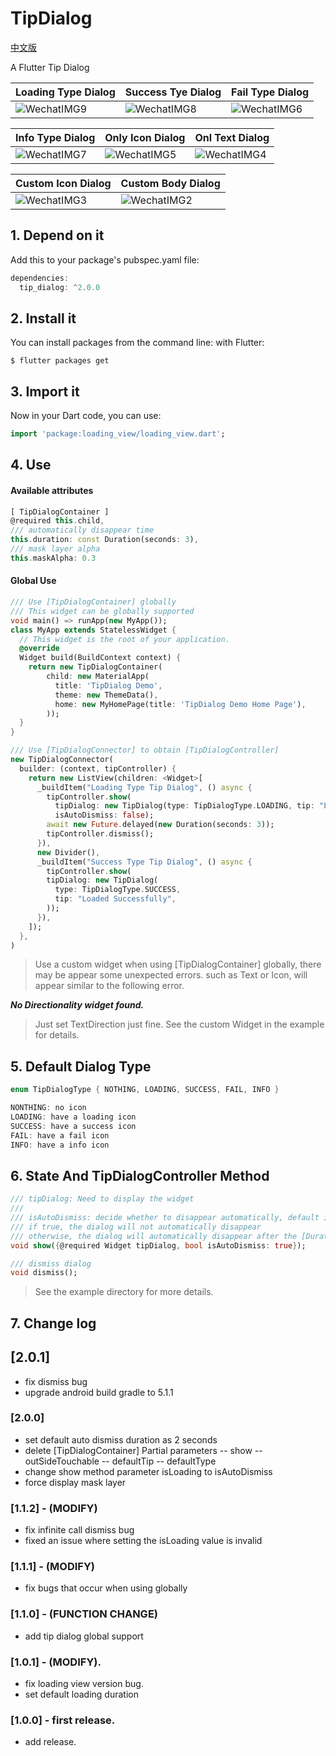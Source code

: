 # TipDialog
[中文版](https://github.com/inRush/TipDialog/blob/master/README.zh-CN.md)

A Flutter Tip Dialog

| Loading Type Dialog | Success Tye Dialog | Fail Type Dialog |
| --- | --- | --- |
|  ![WechatIMG9](http://qiniu.inrush.cn/2018-08-17-WechatIMG9.jpeg) | ![WechatIMG8](http://qiniu.inrush.cn/2018-08-17-WechatIMG8.jpeg)| ![WechatIMG6](http://qiniu.inrush.cn/2018-08-17-WechatIMG6.jpeg) |


| Info Type Dialog | Only Icon Dialog | Onl Text Dialog  |
| --- | --- | --- |
| ![WechatIMG7](http://qiniu.inrush.cn/2018-08-17-WechatIMG7.jpeg)| ![WechatIMG5](http://qiniu.inrush.cn/2018-08-17-WechatIMG5.jpeg)| ![WechatIMG4](http://qiniu.inrush.cn/2018-08-17-WechatIMG4.jpeg)|


| Custom Icon Dialog | Custom Body Dialog |
| --- | --- |
| ![WechatIMG3](http://qiniu.inrush.cn/2018-08-17-WechatIMG3.jpeg)| ![WechatIMG2](http://qiniu.inrush.cn/2018-08-17-WechatIMG2.jpeg)|



## 1. Depend on it
Add this to your package's pubspec.yaml file:

``` dart
dependencies:
  tip_dialog: ^2.0.0
```
## 2. Install it
You can install packages from the command line:
with Flutter:

```
$ flutter packages get
```
## 3. Import it
Now in your Dart code, you can use:

```dart
import 'package:loading_view/loading_view.dart';
```
## 4. Use
#### Available attributes

```dart
[ TipDialogContainer ]
@required this.child,
/// automatically disappear time
this.duration: const Duration(seconds: 3),
/// mask layer alpha
this.maskAlpha: 0.3
```

#### Global Use
``` dart
/// Use [TipDialogContainer] globally
/// This widget can be globally supported
void main() => runApp(new MyApp());
class MyApp extends StatelessWidget {
  // This widget is the root of your application.
  @override
  Widget build(BuildContext context) {
    return new TipDialogContainer(
        child: new MaterialApp(
          title: 'TipDialog Demo',
          theme: new ThemeData(),
          home: new MyHomePage(title: 'TipDialog Demo Home Page'),
        ));
  }
}

/// Use [TipDialogConnector] to obtain [TipDialogController]
new TipDialogConnector(
  builder: (context, tipController) {
    return new ListView(children: <Widget>[
      _buildItem("Loading Type Tip Dialog", () async {
        tipController.show(
          tipDialog: new TipDialog(type: TipDialogType.LOADING, tip: "Loading"),
          isAutoDismiss: false);
        await new Future.delayed(new Duration(seconds: 3));
        tipController.dismiss();
      }),
      new Divider(),
      _buildItem("Success Type Tip Dialog", () async {
        tipController.show(
        tipDialog: new TipDialog(
          type: TipDialogType.SUCCESS,
          tip: "Loaded Successfully",
        ));
      }),
    ]);
  },
)
```
>Use a custom widget when using [TipDialogContainer] globally, there may be appear some unexpected errors.
>such as Text or Icon, will appear similar to the following error.

***No Directionality widget found.***

>Just set TextDirection just fine. See the custom Widget in the example for details.

## 5. Default Dialog Type
```dart
enum TipDialogType { NOTHING, LOADING, SUCCESS, FAIL, INFO }

NONTHING: no icon
LOADING: have a loading icon
SUCCESS: have a success icon
FAIL: have a fail icon
INFO: have a info icon
```
## 6. State And TipDialogController Method

```dart
/// tipDialog: Need to display the widget
///
/// isAutoDismiss: decide whether to disappear automatically, default is true
/// if true, the dialog will not automatically disappear
/// otherwise, the dialog will automatically disappear after the [Duration] set by [TipDialogContainer]
void show({@required Widget tipDialog, bool isAutoDismiss: true});

/// dismiss dialog
void dismiss();
```

>See the example directory for more details.


## 7. Change log

## [2.0.1]

* fix dismiss bug
* upgrade android build gradle to 5.1.1

### [2.0.0] 

* set default auto dismiss duration as 2 seconds
* delete [TipDialogContainer] Partial parameters
    -- show
    -- outSideTouchable
    -- defaultTip
    -- defaultType
* change show method parameter isLoading to isAutoDismiss
* force display mask layer

### [1.1.2] - (MODIFY)

* fix infinite call dismiss bug
* fixed an issue where setting the isLoading value is invalid

### [1.1.1] - (MODIFY)

* fix bugs that occur when using globally

### [1.1.0] - (FUNCTION CHANGE)

* add tip dialog global support

### [1.0.1] - (MODIFY).

* fix loading view version bug.
* set default loading duration

### [1.0.0] - first release.

* add release.
